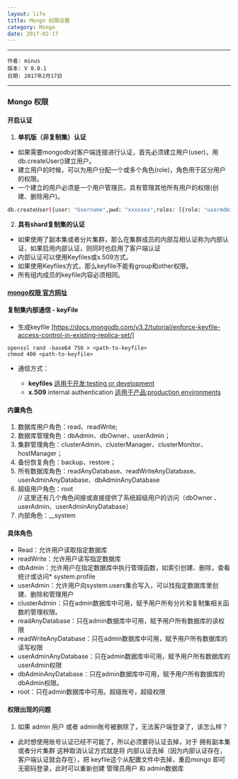```yaml
---
layout: life
title: Mongo 权限设置
category: Mongo
date: 2017-02-17
---
```


******

	作者: minus
	版本: V 0.0.1
	日期: 2017年2月17日

<!-- more -->

*******

### Mongo 权限

#### 开启认证
1. **单机版（非复制集）认证** 

>
* 如果需要mongodb对客户端连接进行认证，首先必须建立用户(user)，用db.createUser()建立用户。
* 建立用户的时候，可以为用户分配一个或多个角色(role)，角色用于区分用户的权限。
* 一个建立的用户必须是一个用户管理员，具有管理其他所有用户的权限(创建、删除用户)。
```sh
db.createUser({user: "Username",pwd: "xxxxxxx",roles: [{role: "userAdminAnyDatabase", db:"admin"}]});
```

2. **具有shard复制集的认证** 

>
* 如果使用了副本集或者分片集群，那么在集群成员的内部互相认证称为内部认证，如果启用内部认证，则同时也启用了客户端认证
* 内部认证可以使用Keyfiles或x.509方式。
* 如果使用Keyfiles方式，那么keyfile不能有group和other权限。
* 所有组内成员的keyfile内容必须相同。

#### [mongo权限 官方网址](https://docs.mongodb.com/manual/tutorial/manage-users-and-roles/#create-a-user-defined-role)

#### 复制集内部通信 - keyFile
* 生成keyfile [https://docs.mongodb.com/v3.2/tutorial/enforce-keyfile-access-control-in-existing-replica-set/]
```
openssl rand -base64 756 > <path-to-keyfile>
chmod 400 <path-to-keyfile>
```

* 通信方式：　　　　

    * **keyfiles** [适用于开发:testing or development ](https://docs.mongodb.com/v3.2/tutorial/enforce-keyfile-access-control-in-existing-replica-set/)
    * **x.509** internal authentication [适用于产品:production environments](https://docs.mongodb.com/v3.2/tutorial/configure-x509-member-authentication/)
     
#### 内置角色
>
1. 数据库用户角色：read、readWrite;
2. 数据库管理角色：dbAdmin、dbOwner、userAdmin；
3. 集群管理角色：clusterAdmin、clusterManager、clusterMonitor、hostManager；
4. 备份恢复角色：backup、restore；
5. 所有数据库角色：readAnyDatabase、readWriteAnyDatabase、userAdminAnyDatabase、dbAdminAnyDatabase
6. 超级用户角色：root  
    // 这里还有几个角色间接或直接提供了系统超级用户的访问（dbOwner 、userAdmin、userAdminAnyDatabase）
7. 内部角色：__system

#### 具体角色

>
* Read：允许用户读取指定数据库
* readWrite：允许用户读写指定数据库
* dbAdmin：允许用户在指定数据库中执行管理函数，如索引创建、删除，查看统计或访问* system.profile
* userAdmin：允许用户向system.users集合写入，可以找指定数据库里创建、删除和管理用户
* clusterAdmin：只在admin数据库中可用，赋予用户所有分片和复制集相关函数的管理权限。
* readAnyDatabase：只在admin数据库中可用，赋予用户所有数据库的读权限
* readWriteAnyDatabase：只在admin数据库中可用，赋予用户所有数据库的读写权限
* userAdminAnyDatabase：只在admin数据库中可用，赋予用户所有数据库的userAdmin权限
* dbAdminAnyDatabase：只在admin数据库中可用，赋予用户所有数据库的dbAdmin权限。
* root：只在admin数据库中可用。超级账号，超级权限


#### <front color='red'>权限出现的问题</font>

1. 如果 admin 用户 或者 admin账号被删除了，无法客户端登录了，该怎么样？

* 此时想使用账号认证已经不可能了，所以必须要将认证去掉，对于 拥有副本集或者分片集群 这种取消认证方式就是将 内部认证去掉（因为内部认证存在，客户端认证就会存在），把 keyfile这个从配置文件中去掉，重启mongo 即可无密码登录，此时可以重新创建 管理员用户 和 admin数据库

